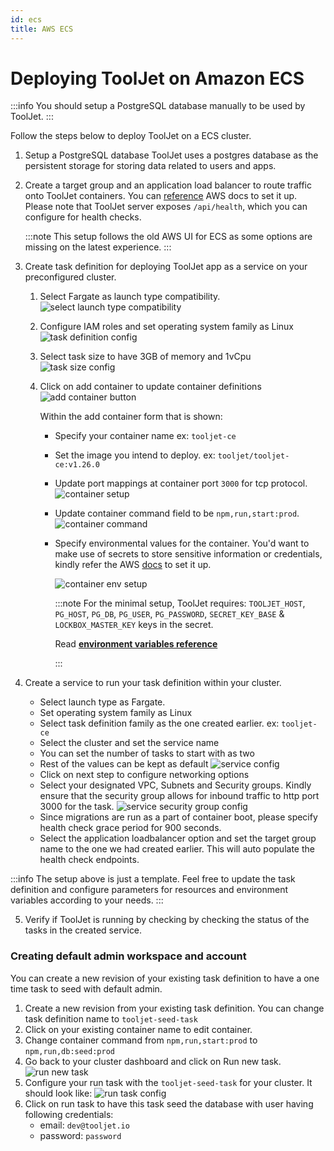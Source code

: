 ```yaml
---
id: ecs
title: AWS ECS
---
```


# Deploying ToolJet on Amazon ECS

:::info
You should setup a PostgreSQL database manually to be used by ToolJet.
:::

Follow the steps below to deploy ToolJet on a ECS cluster.

1.  Setup a PostgreSQL database
    ToolJet uses a postgres database as the persistent storage for storing data related to users and apps.

2.  Create a target group and an application load balancer to route traffic onto ToolJet containers.
    You can [reference](https://docs.aws.amazon.com/AmazonECS/latest/userguide/create-application-load-balancer.html) AWS docs to set it up. Please note that ToolJet server exposes `/api/health`, which you can configure for health checks.

    :::note
    This setup follows the old AWS UI for ECS as some options are missing on the latest experience.
    :::

3.  Create task definition for deploying ToolJet app as a service on your preconfigured cluster.

    1.  Select Fargate as launch type compatibility.
        <img className="screenshot-full" src="/img/setup/ecs/launch-type-compatibility.png" alt="select launch type compatibility" />

    2.  Configure IAM roles and set operating system family as Linux
        <img className="screenshot-full" src="/img/setup/ecs/task-definition-config.png" alt="task definition config" />

    3.  Select task size to have 3GB of memory and 1vCpu
        <img className="screenshot-full" src="/img/setup/ecs/task-size.png" alt="task size config" />

    4.  Click on add container to update container definitions
        <img className="screenshot-full" src="/img/setup/ecs/add-container-button.png" alt="add container button" />

        Within the add container form that is shown:

        - Specify your container name ex: `tooljet-ce`
        - Set the image you intend to deploy. ex: `tooljet/tooljet-ce:v1.26.0`
        - Update port mappings at container port `3000` for tcp protocol.
          <img className="screenshot-full" src="/img/setup/ecs/container-setup.png" alt="container setup" />

        - Update container command field to be `npm,run,start:prod`.
          <img className="screenshot-full" src="/img/setup/ecs/container-command.png" alt="container command" />

        - Specify environmental values for the container. You'd want to make use of secrets to store sensitive information or credentials, kindly refer the AWS [docs](https://docs.aws.amazon.com/AmazonECS/latest/developerguide/specifying-sensitive-data-secrets.html) to set it up.

           <img className="screenshot-full" src="/img/setup/ecs/container-env-setup.png" alt="container env setup" />

          :::note
          For the minimal setup, ToolJet requires:
          `TOOLJET_HOST`, `PG_HOST`, `PG_DB`, `PG_USER`, `PG_PASSWORD`, `SECRET_KEY_BASE` & `LOCKBOX_MASTER_KEY` keys in the secret.

          Read **[environment variables reference](/docs/setup/env-vars)**

          :::

4.  Create a service to run your task definition within your cluster.
    - Select launch type as Fargate.
    - Set operating system family as Linux
    - Select task definition family as the one created earlier. ex: `tooljet-ce`
    - Select the cluster and set the service name
    - You can set the number of tasks to start with as two
    - Rest of the values can be kept as default
      <img className="screenshot-full" src="/img/setup/ecs/service-config.png" alt="service config" />
    - Click on next step to configure networking options
    - Select your designated VPC, Subnets and Security groups. Kindly ensure that the security group allows for inbound traffic to http port 3000 for the task.
      <img className="screenshot-full" src="/img/setup/ecs/service-security-group-config.png" alt="service security group config" />
    - Since migrations are run as a part of container boot, please specify health check grace period for 900 seconds.
    - Select the application loadbalancer option and set the target group name to the one we had created earlier. This will auto populate the health check endpoints.

:::info
The setup above is just a template. Feel free to update the task definition and configure parameters for resources and environment variables according to your needs.
:::

5. Verify if ToolJet is running by checking by checking the status of the tasks in the created service.

### Creating default admin workspace and account

  You can create a new revision of your existing task definition to have a one time task to seed with default admin.

  1.  Create a new revision from your existing task definition.
      You can change task definition name to `tooljet-seed-task`
  2.  Click on your existing container name to edit container.
  3.  Change container command from `npm,run,start:prod` to `npm,run,db:seed:prod`
  4.  Go back to your cluster dashboard and click on Run new task.
      <img className="screenshot-full" src="/img/setup/ecs/run-new-task.png" alt="run new task" />
  5.  Configure your run task with the `tooljet-seed-task` for your cluster. It should look like:
      <img className="screenshot-full" src="/img/setup/ecs/run-task-config.png" alt="run task config" />
  6.  Click on run task to have this task seed the database with user having following credentials:
      - email: `dev@tooljet.io`
      - password: `password`
